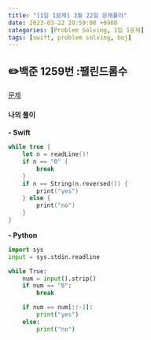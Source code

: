 ```yaml
---
title: "[1일 1문제] 3월 22일 문제풀이"
date: 2023-03-22 20:59:00 +0900
categories: [Problem Solving, 1일 1문제]
tags: [swift, problem solving, boj]
---
```


## ✏️백준 1259번 :팰린드롬수
[문제](https://www.acmicpc.net/problem/1259)

#### 나의 풀이
**- Swift**
```swift
while true {
    let n = readLine()!
    if n == "0" {
        break
    }
    if n == String(n.reversed()) {
        print("yes")
    } else {
        print("no")
    }
}
```

**- Python**
```python
import sys
input = sys.stdin.readline

while True:
    num = input().strip()
    if num == "0":
        break

    if num == num[::-1]:
        print("yes")
    else:
        print("no")
```
